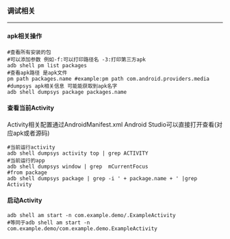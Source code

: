 ### 调试相关
***

#### apk相关操作

``` shell
#查看所有安装的包
#可以添加参数 例如-f:可以打印路径名 -3:打印第三方apk
adb shell pm list packages
#查看apk路径 是apk文件
pm path packages.name #example:pm path com.android.providers.media
#dumpsys apk相关信息 可能能获取到apk名字
adb shell dumpsys package packages.name
```

#### 查看当前Activity

Activity相关配置通过AndroidManifest.xml Android Studio可以直接打开查看(对应apk或者源码)

``` shell
#当前运行activity
adb shell dumpsys activity top | grep ACTIVITY
#当前运行的app
adb shell dumpsys window | grep  mCurrentFocus
#from package
adb shell dumpsys package | grep -i ' + package.name + ' |grep Activity
```

#### 启动Activity

``` shell
adb shell am start -n com.example.demo/.ExampleActivity 
#等同于adb shell am start -n com.example.demo/com.example.demo.ExampleActivity
```
